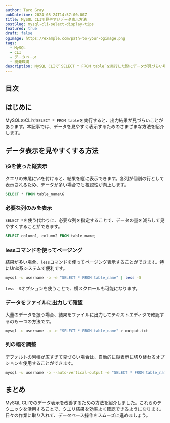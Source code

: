 ```yaml
---
author: Taro Gray
pubDatetime: 2024-08-24T14:57:00.00Z
title: MySQL CLIで見やすいデータ表示方法
postSlug: mysql-cli-select-display-tips
featured: true
draft: false
ogImage: https://example.com/path-to-your-ogimage.png
tags:
  - MySQL
  - CLI
  - データベース
  - 開発環境
description: MySQL CLIで`SELECT * FROM table`を実行した際にデータが見づらい場合の対処法を紹介します。見やすくするための様々な方法を解説します。
---
```


## 目次

## はじめに

MySQLのCLIで`SELECT * FROM table`を実行すると、出力結果が見づらいことがあります。本記事では、データを見やすく表示するためのさまざまな方法を紹介します。

## データ表示を見やすくする方法

### \Gを使った縦表示

クエリの末尾に`\G`を付けると、結果を縦に表示できます。各列が個別の行として表示されるため、データが多い場合でも視認性が向上します。

```sql
SELECT * FROM table_name\G
```

### 必要な列のみを表示

`SELECT *`を使う代わりに、必要な列を指定することで、データの量を減らして見やすくすることができます。

```sql
SELECT column1, column2 FROM table_name;
```

### lessコマンドを使ってページング

結果が多い場合、`less`コマンドを使ってページング表示することができます。特にUnix系システムで便利です。

```sh
mysql -u username -p -e "SELECT * FROM table_name" | less -S
```

`less -S`オプションを使うことで、横スクロールも可能になります。

### データをファイルに出力して確認

大量のデータを扱う場合、結果をファイルに出力してテキストエディタで確認するのも一つの方法です。

```sh
mysql -u username -p -e "SELECT * FROM table_name" > output.txt
```

### 列の幅を調整

デフォルトの列幅が広すぎて見づらい場合は、自動的に縦表示に切り替わるオプションを使用することができます。

```sh
mysql -u username -p --auto-vertical-output -e "SELECT * FROM table_name"
```

## まとめ

MySQL CLIでのデータ表示を改善するための方法を紹介しました。これらのテクニックを活用することで、クエリ結果を効率よく確認できるようになります。日々の作業に取り入れて、データベース操作をスムーズに進めましょう。
